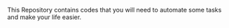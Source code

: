This Repository contains codes that you will need to automate some tasks and make your life easier.
